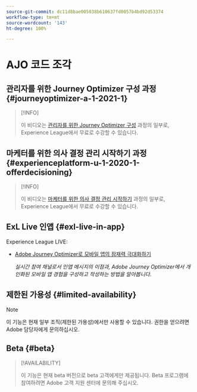 ```yaml
---
source-git-commit: dc11d8bae005038b610637fd0057b4bd92d53374
workflow-type: tm+mt
source-wordcount: '143'
ht-degree: 100%

---
```

# AJO 코드 조각

## 관리자를 위한 Journey Optimizer 구성 과정 {#journeyoptimizer-a-1-2021-1}

>[!INFO]
>
> 이 비디오는 [관리자를 위한 Journey Optimizer 구성](https://experienceleague.adobe.com/docs/courses/using/journeyoptimizer-a-1-2021-1.html?lang=ko) 과정의 일부로, Experience League에서 무료로 수강할 수 있습니다.

## 마케터를 위한 의사 결정 관리 시작하기 과정 {#experienceplatform-u-1-2020-1-offerdecisioning}

>[!INFO]
>
> 이 비디오는 [마케터를 위한 의사 결정 관리 시작하기](https://experienceleague.adobe.com/docs/courses/using/experienceplatform-u-1-2020-1-offerdecisioning.html?lang=ko) 과정의 일부로, Experience League에서 무료로 수강할 수 있습니다.

## ExL Live 인앱 {#exl-live-in-app}

Experience League LIVE:

* [Adobe Journey Optimizer로 모바일 앱의 잠재력 극대화하기](https://experienceleague.adobe.com/docs/events/experience-league-live-recordings/episodes/exl-live-episode-5-24-23.html?lang=ko)

  *실시간 참여 채널로서 인앱 메시지의 이점과, Adobe Journey Optimizer에서 개인화된 모바일 앱 경험을 구성하고 작성하는 방법을 알아봅니다.*

## 제한된 가용성 {#limited-availability}

>[!NOTE]
>
>이 기능은 현재 일부 조직(제한된 가용성)에서만 사용할 수 있습니다. 권한을 얻으려면 Adobe 담당자에게 문의하십시오.

## Beta {#beta}

>[!AVAILABILITY]
>
>이 기능은 현재 beta 버전으로 beta 고객에게만 제공됩니다. Beta 프로그램에 참여하려면 Adobe 고객 지원 센터에 문의해 주십시오.